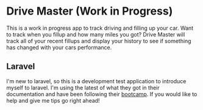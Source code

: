 # Drive Master (Work in Progress)

This is a work in progress app to track driving and filling up your car. Want to track when you fillup and how many miles you got? Drive Master will track all of your recent fillups and display your history to see if something has changed with your cars performance.

## Laravel

I'm new to laravel, so this is a development test application to introduce myself to laravel. I'm using the latest of what they got in their documentation and have been following their [bootcamp](https://bootcamp.laravel.com/). If you would like to help and give me tips go right ahead!